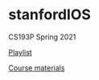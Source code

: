 # stanfordIOS
CS193P Spring 2021

 [Playlist](https://www.youtube.com/playlist?list=PLpGHT1n4-mAsxuRxVPv7kj4-dQYoC3VVu)
 
 [Course materials](https://cs193p.stanford.edu)
